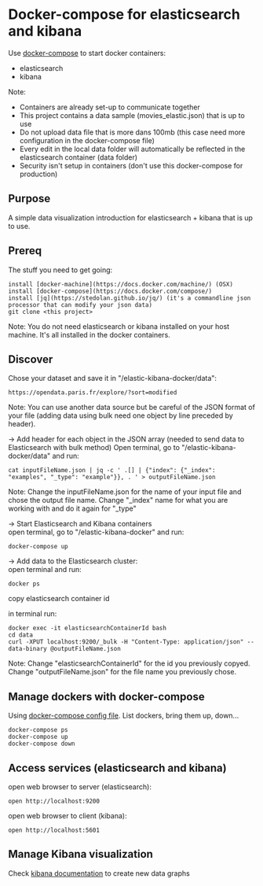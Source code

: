 
# Docker-compose for elasticsearch and kibana

Use [docker-compose](https://docs.docker.com/compose/) to start docker containers:

 - elasticsearch
 - kibana

Note:  
* Containers are already set-up to communicate together   
* This project contains a data sample (movies_elastic.json) that is up to use    
* Do not upload data file that is more dans 100mb (this case need more configuration in the docker-compose file)    
* Every edit in the local data folder will automatically be reflected in the elasticsearch container (data folder)   
* Security isn't setup in containers (don't use this docker-compose for production)   
            

## Purpose

A simple data visualization introduction for elasticsearch + kibana that is up to use.


## Prereq

The stuff you need to get going:

    install [docker-machine](https://docs.docker.com/machine/) (OSX)
    install [docker-compose](https://docs.docker.com/compose/)
    install [jq](https://stedolan.github.io/jq/) (it's a commandline json processor that can modify your json data)
    git clone <this project>
        
Note: You do not need elasticsearch or kibana installed on your host machine. It's all installed in the docker containers.    


## Discover

Chose your dataset and save it in "/elastic-kibana-docker/data":

    https://opendata.paris.fr/explore/?sort=modified

Note: You can use another data source but be careful of the JSON format of your file (adding data using bulk need one object by line preceded by header).    

-> Add header for each object in the JSON array (needed to send data to Elasticsearch with bulk method)
Open terminal, go to "/elastic-kibana-docker/data" and run:

    cat inputFileName.json | jq -c ' .[] | {"index": {"_index": "examples", "_type": "example"}}, . ' > outputFileName.json

Note: Change the inputFileName.json for the name of your input file and chose the output file name. Change "_index" name for what you are working with and do it again for "_type"

-> Start Elasticsearch and Kibana containers    
open terminal, go to "/elastic-kibana-docker" and run:
  
    docker-compose up

-> Add data to the Elasticsearch cluster:    
open terminal and run: 

    docker ps 

copy elasticsearch container id 

in terminal run: 

    docker exec -it elasticsearchContainerId bash
    cd data
    curl -XPUT localhost:9200/_bulk -H "Content-Type: application/json" --data-binary @outputFileName.json

Note: Change "elasticsearchContainerId" for the id you previously copyed. Change "outputFileName.json" for the file name you previously chose.


## Manage dockers with docker-compose

Using [docker-compose config file](./docker-compose.yml). List dockers, bring them up, down...

    docker-compose ps
    docker-compose up
    docker-compose down


## Access services (elasticsearch and kibana)

open web browser to server (elasticsearch):

    open http://localhost:9200
    
open web browser to client (kibana):    
    
    open http://localhost:5601


## Manage Kibana visualization

Check [kibana documentation](https://www.elastic.co/guide/en/kibana/6.3/index.html) to create new data graphs